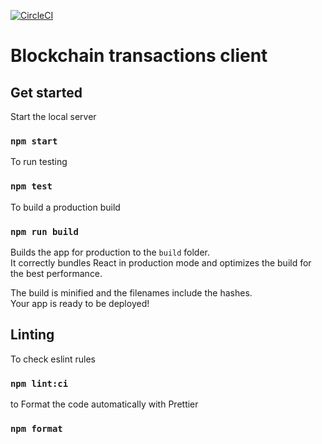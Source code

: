 [![CircleCI](https://circleci.com/gh/aYoussef/blockchain-client.svg?style=svg)](https://circleci.com/gh/aYoussef/blockchain-client)


# Blockchain transactions client


## Get started

Start the local server
### `npm start`

To run testing
### `npm test`
To build a production build
### `npm run build`

Builds the app for production to the `build` folder.\
It correctly bundles React in production mode and optimizes the build for the best performance.

The build is minified and the filenames include the hashes.\
Your app is ready to be deployed!

## Linting
To check eslint rules 
### `npm lint:ci`
to Format the code automatically with Prettier
### `npm format`
